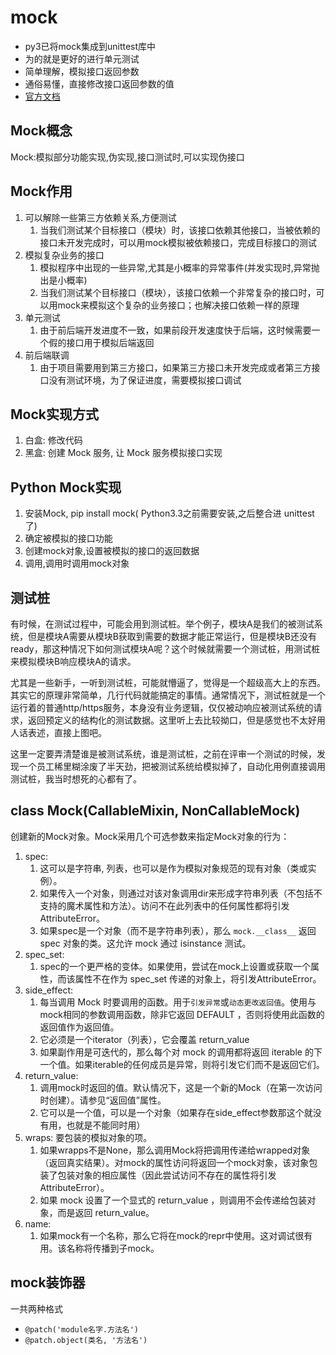 # mock

* py3已将mock集成到unittest库中
* 为的就是更好的进行单元测试
* 简单理解，模拟接口返回参数
* 通俗易懂，直接修改接口返回参数的值
* [官方文档](https://docs.python.org/zh-cn/3/library/unittest.mock.html)

## Mock概念
Mock:模拟部分功能实现,伪实现,接口测试时,可以实现伪接口

## Mock作用
1. 可以解除一些第三方依赖关系,方便测试
   1. 当我们测试某个目标接口（模块）时，该接口依赖其他接口，当被依赖的接口未开发完成时，可以用mock模拟被依赖接口，完成目标接口的测试
2. 模拟复杂业务的接口
   1. 模拟程序中出现的一些异常,尤其是小概率的异常事件(并发实现时,异常抛出是小概率)
   2. 当我们测试某个目标接口（模块），该接口依赖一个非常复杂的接口时，可以用mock来模拟这个复杂的业务接口；也解决接口依赖一样的原理
3. 单元测试
   1. 由于前后端开发进度不一致，如果前段开发速度快于后端，这时候需要一个假的接口用于模拟后端返回
4. 前后端联调
   1. 由于项目需要用到第三方接口，如果第三方接口未开发完成或者第三方接口没有测试环境，为了保证进度，需要模拟接口调试

## Mock实现方式
1. 白盒: 修改代码
2. 黑盒: 创建 Mock 服务, 让 Mock 服务模拟接口实现

##  Python Mock实现
1. 安装Mock, pip install mock( Python3.3之前需要安装,之后整合进 unittest了)
2. 确定被模拟的接口功能
3. 创建mock对象,设置被模拟的接口的返回数据
4. 调用,调用时调用mock对象


## 测试桩
有时候，在测试过程中，可能会用到测试桩。举个例子，模块A是我们的被测试系统，但是模块A需要从模块B获取到需要的数据才能正常运行，但是模块B还没有ready，那这种情况下如何测试模块A呢？这个时候就需要一个测试桩，用测试桩来模拟模块B响应模块A的请求。

尤其是一些新手，一听到测试桩，可能就懵逼了，觉得是一个超级高大上的东西。其实它的原理非常简单，几行代码就能搞定的事情。通常情况下，测试桩就是一个运行着的普通http/https服务，本身没有业务逻辑，仅仅被动响应被测试系统的请求，返回预定义的结构化的测试数据。这里听上去比较拗口，但是感觉也不太好用人话表述，直接上图吧。

这里一定要弄清楚谁是被测试系统，谁是测试桩，之前在评审一个测试的时候，发现一个员工稀里糊涂废了半天劲，把被测试系统给模拟掉了，自动化用例直接调用测试桩，我当时想死的心都有了。



## class Mock(CallableMixin, NonCallableMock)
创建新的Mock对象。Mock采用几个可选参数来指定Mock对象的行为：
1. spec: 
   1. 这可以是字符串, 列表，也可以是作为模拟对象规范的现有对象（类或实例）。
   2. 如果传入一个对象，则通过对该对象调用dir来形成字符串列表（不包括不支持的魔术属性和方法）。访问不在此列表中的任何属性都将引发AttributeError。
   3. 如果spec是一个对象（而不是字符串列表），那么 `mock.__class__` 返回 spec 对象的类。这允许 mock 通过 isinstance 测试。
2. spec_set: 
   1. spec的一个更严格的变体。如果使用，尝试在mock上设置或获取一个属性，而该属性不在作为 spec_set 传递的对象上，将引发AttributeError。
3. side_effect: 
   1. 每当调用 Mock 时要调用的函数。用于`引发异常`或`动态更改返回值`。使用与mock相同的参数调用函数，除非它返回 DEFAULT ，否则将使用此函数的返回值作为返回值。
   2. 它必须是一个iterator（列表），它会覆盖 return_value
   3. 如果副作用是可迭代的，那么每个对 mock 的调用都将返回 iterable 的下一个值。如果iterable的任何成员是异常，则将引发它们而不是返回它们。
4. return_value: 
   1. 调用mock时返回的值。默认情况下，这是一个新的Mock（在第一次访问时创建）。请参见“返回值”属性。
   2. 它可以是一个值，可以是一个对象（如果存在side_effect参数那这个就没有用，也就是不能同时用）
5. wraps: 要包装的模拟对象的项。
   1. 如果wrapps不是None，那么调用Mock将把调用传递给wrapped对象（返回真实结果）。对mock的属性访问将返回一个mock对象，该对象包装了包装对象的相应属性（因此尝试访问不存在的属性将引发AttributeError）。
   2. 如果 mock 设置了一个显式的 return_value ，则调用不会传递给包装对象，而是返回 return_value。
6. name: 
   1. 如果mock有一个名称，那么它将在mock的repr中使用。这对调试很有用。该名称将传播到子mock。


## mock装饰器
一共两种格式
* `@patch('module名字.方法名')`
* `@patch.object(类名, '方法名')`
